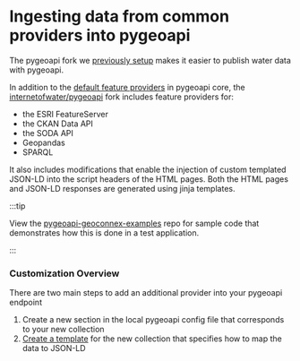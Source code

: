 # Ingesting data from common providers into pygeoapi

The pygeoapi fork we [previously setup](../deployment.md) makes it easier to publish water data with pygeoapi. 

In addition to the [default feature providers](https://docs.pygeoapi.io/en/latest/data-publishing/ogcapi-features.html) in pygeoapi core, the [internetofwater/pygeoapi](https://github.com/internetofwater/pygeoapi) fork includes feature providers for:
- the ESRI FeatureServer
-  the CKAN Data API
- the SODA API
- Geopandas
- SPARQL

It also includes modifications that enable the injection of custom templated JSON-LD into the script headers of the HTML pages. Both the HTML pages and JSON-LD responses are generated using jinja templates.

:::tip

View the [pygeoapi-geoconnex-examples](https://github.com/cgs-earth/pygeoapi-geoconnex-examples) repo for sample code that demonstrates how this is done in a test application.

:::


### Customization Overview

There are two main steps to add an additional provider into your pygeoapi endpoint

1. Create a new section in the local pygeoapi config file that corresponds to your new collection
1. [Create a template](../templating.md) for the new collection that specifies how to map the data to JSON-LD





